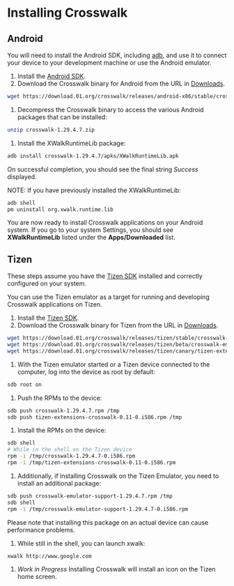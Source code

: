 # Installing Crosswalk

## Android

You will need to install the Android SDK, including [adb](http://developer.android.com/tools/help/adb.html), and use it to connect your device to your development machine or use the Android emulator.

1. Install the [Android SDK](http://developer.android.com/sdk/index.html).
1. Download the Crosswalk binary for Android from the URL in [Downloads](#documentation/downloads/files).
```sh
wget https://download.01.org/crosswalk/releases/android-x86/stable/crosswalk-1.29.4.7.zip
```
1. Decompress the Crosswalk binary to access the various Android packages that can be installed:
```sh
unzip crosswalk-1.29.4.7.zip
```
1. Install the XWalkRuntimeLib package:
```sh
adb install crosswalk-1.29.4.7/apks/XWalkRuntimeLib.apk
```
On successful completion, you should see the final string *Success* displayed.

NOTE: If you have previously installed the XWalkRuntimeLib:
```sh
adb shell
pm uninstall org.xwalk.runtime.lib
```

You are now ready to install Crosswalk applications on your Android 
system. If you go to your system Settings, you should see 
**XWalkRuntimeLib** listed under the **Apps/Downloaded** list.

## Tizen
These steps assume you have the [Tizen SDK](https://developer.tizen.org/downloads/tizen-sdk) installed and correctly configured on your system. 

You can use the Tizen emulator as a target for running and developing Crosswalk applications on Tizen.

1. Install the [Tizen SDK](http://developer.tizen.org/downloads/tizen-sdk).
1. Download the Crosswalk binary for Tizen from the URL in [Downloads](#documentation/downloads/files).
```sh
wget https://download.01.org/crosswalk/releases/tizen/stable/crosswalk-1.29.4.7-0.i586.rpm
wget https://download.01.org/crosswalk/releases/tizen/beta/crosswalk-emulator-support-1.29.4.7-0.i586.rpm
wget https://download.01.org/crosswalk/releases/tizen/canary/tizen-extensions-crosswalk-0.11-0.i586.rpm
```
1. With the Tizen emulator started or a Tizen device connected to the computer, log into the device as root by default:
```sh
sdb root on
```
1. Push the RPMs to the device:
```sh
sdb push crosswalk-1.29.4.7.rpm /tmp
sdb push tizen-extensions-crosswalk-0.11-0.i586.rpm /tmp
```
1. Install the RPMs on the device:
```sh
sdb shell
# While in the shell on the Tizen device
rpm -i /tmp/crosswalk-1.29.4.7-0.i586.rpm
rpm -i /tmp/tizen-extensions-crosswalk-0.11-0.i586.rpm
```
1. Additionally, if installing Crosswalk on the Tizen Emulator, you need to install an additional package:
```sh
sdb push crosswalk-emulator-support-1.29.4.7.rpm /tmp
sdb shell
rpm -i /tmp/crosswalk-emulator-support-1.29.4.7-0.i586.rpm
```
Please note that installing this package on an actual device can cause performance problems.
1. While still in the shell, you can launch xwalk: 
```sh
xwalk http://www.google.com
```
1. *Work in Progress* Installing Crosswalk will install an icon on the Tizen home screen.
